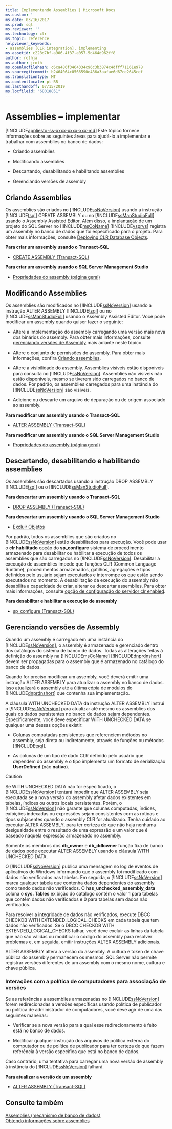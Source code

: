 ```yaml
---
title: Implementando Assemblies | Microsoft Docs
ms.custom: ''
ms.date: 03/16/2017
ms.prod: sql
ms.reviewer: ''
ms.technology: clr
ms.topic: reference
helpviewer_keywords:
- assemblies [CLR integration], implementing
ms.assetid: c228d7bf-a906-4f37-a057-5d464d962ff8
author: rothja
ms.author: jroth
ms.openlocfilehash: c6ca486f3464334c96c3b3874c4dfff71161e978
ms.sourcegitcommit: b2464064c0566590e486a3aafae6d67ce2645cef
ms.translationtype: MT
ms.contentlocale: pt-BR
ms.lasthandoff: 07/15/2019
ms.locfileid: "68018851"
---
```

# <a name="assemblies---implementing"></a>Assemblies – implementar
[!INCLUDE[appliesto-ss-xxxx-xxxx-xxx-md](../../includes/appliesto-ss-xxxx-xxxx-xxx-md.md)]
  Este tópico fornece informações sobre as seguintes áreas para ajudá-lo a implementar e trabalhar com assemblies no banco de dados:  
  
-   Criando assemblies  
  
-   Modificando assemblies  
  
-   Descartando, desabilitando e habilitando assemblies  
  
-   Gerenciando versões de assembly  
  
## <a name="creating-assemblies"></a>Criando Assemblies  
 Os assemblies são criados no [!INCLUDE[ssNoVersion](../../includes/ssnoversion-md.md)] usando a instrução [!INCLUDE[tsql](../../includes/tsql-md.md)] CREATE ASSEMBLY ou no [!INCLUDE[ssManStudioFull](../../includes/ssmanstudiofull-md.md)] usando o Assembly Assisted Editor. Além disso, a implantação de um projeto do SQL Server no [!INCLUDE[msCoName](../../includes/msconame-md.md)] [!INCLUDE[vsprvs](../../includes/vsprvs-md.md)] registra um assembly no banco de dados que foi especificado para o projeto. Para obter mais informações, consulte [Deploying CLR Database Objects](../../relational-databases/clr-integration/deploying-clr-database-objects.md).  
  
 **Para criar um assembly usando o Transact-SQL**  
  
-   [CREATE ASSEMBLY &#40;Transact-SQL&#41;](../../t-sql/statements/create-assembly-transact-sql.md)  
  
 **Para criar um assembly usando o SQL Server Management Studio**  
  
-   [Propriedades do assembly &#40;página geral&#41;](../../relational-databases/clr-integration/assemblies-properties.md)  
  
## <a name="modifying-assemblies"></a>Modificando Assemblies  
 Os assemblies são modificados no [!INCLUDE[ssNoVersion](../../includes/ssnoversion-md.md)] usando a instrução ALTER ASSEMBLY [!INCLUDE[tsql](../../includes/tsql-md.md)] ou no [!INCLUDE[ssManStudioFull](../../includes/ssmanstudiofull-md.md)] usando o Assembly Assisted Editor. Você pode modificar um assembly quando quiser fazer o seguinte:  
  
-   Altere a implementação do assembly carregando uma versão mais nova dos binários do assembly. Para obter mais informações, consulte [gerenciando versões de Assembly](#_managing) mais adiante neste tópico.  
  
-   Altere o conjunto de permissões do assembly. Para obter mais informações, confira [Criando assemblies](../../relational-databases/clr-integration/assemblies-designing.md).  
  
-   Altere a visibilidade do assembly. Assemblies visíveis estão disponíveis para consulta no [!INCLUDE[ssNoVersion](../../includes/ssnoversion-md.md)]. Assemblies não visíveis não estão disponíveis, mesmo se tiverem sido carregados no banco de dados. Por padrão, os assemblies carregados para uma instância do [!INCLUDE[ssNoVersion](../../includes/ssnoversion-md.md)] são visíveis.  
  
-   Adicione ou descarte um arquivo de depuração ou de origem associado ao assembly.  
  
 **Para modificar um assembly usando o Transact-SQL**  
  
-   [ALTER ASSEMBLY &#40;Transact-SQL&#41;](../../t-sql/statements/alter-assembly-transact-sql.md)  
  
 **Para modificar um assembly usando o SQL Server Management Studio**  
  
-   [Propriedades do assembly &#40;página geral&#41;](../../relational-databases/clr-integration/assemblies-properties.md)  
  
## <a name="dropping-disabling-and-enabling-assemblies"></a>Descartando, desabilitando e habilitando assemblies  
 Os assemblies são descartados usando a instrução DROP ASSEMBLY [!INCLUDE[tsql](../../includes/tsql-md.md)] ou o [!INCLUDE[ssManStudioFull](../../includes/ssmanstudiofull-md.md)].  
  
 **Para descartar um assembly usando o Transact-SQL**  
  
-   [DROP ASSEMBLY &#40;Transact-SQL&#41;](../../t-sql/statements/drop-assembly-transact-sql.md)  
  
 **Para descartar um assembly usando o SQL Server Management Studio**  
  
-   [Excluir Objetos](../../ssms/object/delete-objects.md)  
  
 Por padrão, todos os assemblies que são criados no [!INCLUDE[ssNoVersion](../../includes/ssnoversion-md.md)] estão desabilitados para execução. Você pode usar o **clr habilitado** opção do **sp_configure** sistema de procedimento armazenado para desabilitar ou habilitar a execução de todos os assemblies que são carregados no [!INCLUDE[ssNoVersion](../../includes/ssnoversion-md.md)]. Desabilitar a execução de assemblies impede que funções CLR (Common Language Runtime), procedimentos armazenados, gatilhos, agregações e tipos definidos pelo usuário sejam executados e interrompe os que estão sendo executados no momento. A desabilitação da execução do assembly não desabilita a capacidade de criar, alterar ou descartar assemblies. Para obter mais informações, consulte [opção de configuração do servidor clr enabled](../../database-engine/configure-windows/clr-enabled-server-configuration-option.md).  
  
 **Para desabilitar e habilitar a execução de assembly**  
  
-   [sp_configure &#40;Transact-SQL&#41;](../../relational-databases/system-stored-procedures/sp-configure-transact-sql.md)  
  
##  <a name="_managing"></a> Gerenciando versões de Assembly  
 Quando um assembly é carregado em uma instância do [!INCLUDE[ssNoVersion](../../includes/ssnoversion-md.md)], o assembly é armazenado e gerenciado dentro dos catálogos do sistema de banco de dados. Todas as alterações feitas à definição do assembly na [!INCLUDE[msCoName](../../includes/msconame-md.md)] [!INCLUDE[dnprdnshort](../../includes/dnprdnshort-md.md)] devem ser propagadas para o assembly que é armazenado no catálogo do banco de dados.  
  
 Quando for preciso modificar um assembly, você deverá emitir uma instrução ALTER ASSEMBLY para atualizar o assembly no banco de dados. Isso atualizará o assembly até a última cópia de módulos do [!INCLUDE[dnprdnshort](../../includes/dnprdnshort-md.md)] que contenha sua implementação.  
  
 A cláusula WITH UNCHECKED DATA da instrução ALTER ASSEMBLY instrui o [!INCLUDE[ssNoVersion](../../includes/ssnoversion-md.md)] para atualizar até mesmo os assemblies dos quais os dados persistentes no banco de dados sejam dependentes. Especificamente, você deve especificar WITH UNCHECKED DATA se qualquer uma dessas opções existir:  
  
-   Colunas computadas persistentes que referenciem métodos no assembly, seja direta ou indiretamente, através de funções ou métodos [!INCLUDE[tsql](../../includes/tsql-md.md)].  
  
-   As colunas de um tipo de dado CLR definido pelo usuário que dependem do assembly e o tipo implementa um formato de serialização **UserDefined** (não **nativo**).  
  
> [!CAUTION]  
>  Se WITH UNCHECKED DATA não for especificado, o [!INCLUDE[ssNoVersion](../../includes/ssnoversion-md.md)] tentará impedir que ALTER ASSEMBLY seja executada se a nova versão do assembly afetar dados existentes em tabelas, índices ou outros locais persistentes. Porém, o [!INCLUDE[ssNoVersion](../../includes/ssnoversion-md.md)] não garante que colunas computadas, índices, exibições indexadas ou expressões sejam consistentes com as rotinas e tipos subjacentes quando o assembly CLR for atualizado. Tenha cuidado ao executar ALTER ASSEMBLY, para ter certeza de que não haja nenhuma desigualdade entre o resultado de uma expressão e um valor que é baseado naquela expressão armazenado no assembly.  
  
 Somente os membros dos **db_owner** e **db_ddlowner** função fixa de banco de dados pode executar ALTER ASSEMBLY usando a cláusula WITH UNCHECKED DATA.  
  
 O [!INCLUDE[ssNoVersion](../../includes/ssnoversion-md.md)] publica uma mensagem no log de eventos de aplicativos do Windows informando que o assembly foi modificado com dados não verificados nas tabelas. Em seguida, o [!INCLUDE[ssNoVersion](../../includes/ssnoversion-md.md)] marca qualquer tabela que contenha dados dependentes do assembly como tendo dados não verificados. O **has_unchecked_assembly_data** coluna o **sys. Tables** exibição do catálogo contém o valor 1 para tabelas que contêm dados não verificados e 0 para tabelas sem dados não verificados.  
  
 Para resolver a integridade de dados não verificados, execute DBCC CHECKDB WITH EXTENDED_LOGICAL_CHECKS em cada tabela que tem dados não verificados. Se o DBCC CHECKDB WITH EXTENDED_LOGICAL_CHECKS falhar, você deve excluir as linhas da tabela que não são válidas ou modificar o código do assembly para resolver problemas e, em seguida, emitir instruções ALTER ASSEMBLY adicionais.  
  
 ALTER ASSEMBLY altera a versão do assembly. A cultura e token de chave pública do assembly permanecem os mesmos. SQL Server não permite registrar versões diferentes de um assembly com o mesmo nome, cultura e chave pública.  
  
### <a name="interactions-with-computer-wide-policy-for-version-binding"></a>Interações com a política de computadores para associação de versões  
 Se as referências a assemblies armazenadas no [!INCLUDE[ssNoVersion](../../includes/ssnoversion-md.md)] forem redirecionadas a versões específicas usando política de publicador ou política de administrador de computadores, você deve agir de uma das seguintes maneiras:  
  
-   Verificar se a nova versão para a qual esse redirecionamento é feito está no banco de dados.  
  
-   Modificar qualquer instrução dos arquivos de política externa do computador ou de política de publicador para ter certeza de que fazem referência à versão específica que está no banco de dados.  
  
 Caso contrário, uma tentativa para carregar uma nova versão de assembly à instância do [!INCLUDE[ssNoVersion](../../includes/ssnoversion-md.md)] falhará.  
  
 **Para atualizar a versão de um assembly**  
  
-   [ALTER ASSEMBLY &#40;Transact-SQL&#41;](../../t-sql/statements/alter-assembly-transact-sql.md)  
  
## <a name="see-also"></a>Consulte também  
 [Assemblies &#40;mecanismo de banco de dados&#41;](../../relational-databases/clr-integration/assemblies-database-engine.md)   
 [Obtendo informações sobre assemblies](../../relational-databases/clr-integration/assemblies-getting-information.md)  
  
  
